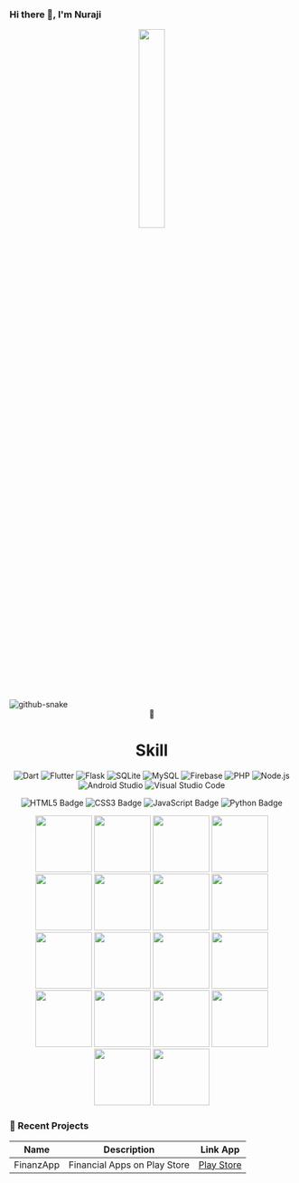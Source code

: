 ### Hi there 👋, I'm Nuraji

<p align="center">
  <img src="https://cdn.jsdelivr.net/gh/jasonkayzk/jasonkayzk@master/hello-world.gif" width="30%">
</p>

<picture>
  <source media="(prefers-color-scheme: dark)" srcset="https://cdn.jsdelivr.net/gh/huaibovip/huaibovip/profile-snake-contrib/github-contribution-grid-snake-dark.svg" />
  <source media="(prefers-color-scheme: light)" srcset="https://cdn.jsdelivr.net/gh/huaibovip/huaibovip/profile-snake-contrib/github-contribution-grid-snake.svg" />
  <img alt="github-snake" src="https://cdn.jsdelivr.net/gh/huaibovip/huaibovip/profile-snake-contrib/github-contribution-grid-snake-dark.svg" />
</picture>

<div align="center">
  💪  <h1>Skill</h1>


  ![Dart](https://img.shields.io/badge/Dart-0175C2?style=for-the-badge&logo=dart&logoColor=white)
  ![Flutter](https://img.shields.io/badge/Flutter-02569B?style=for-the-badge&logo=flutter&logoColor=white)
  ![Flask](https://img.shields.io/badge/Flask-000000?style=for-the-badge&logo=flask&logoColor=white)
  ![SQLite](https://img.shields.io/badge/SQLite-003B57?style=for-the-badge&logo=sqlite&logoColor=white)
  ![MySQL](https://img.shields.io/badge/MySQL-4479A1?style=for-the-badge&logo=mysql&logoColor=white)
  ![Firebase](https://img.shields.io/badge/Firebase-FFCA28?style=for-the-badge&logo=firebase&logoColor=black)
  ![PHP](https://img.shields.io/badge/PHP-777BB4?style=for-the-badge&logo=php&logoColor=white)
  ![Node.js](https://img.shields.io/badge/Node.js-339933?style=for-the-badge&logo=nodedotjs&logoColor=white)
  ![Android Studio](https://img.shields.io/badge/Android_Studio-3DDC84?style=for-the-badge&logo=android-studio&logoColor=white)
  ![Visual Studio Code](https://img.shields.io/badge/VS_Code-007ACC?style=for-the-badge&logo=visual-studio-code&logoColor=white)

  ![HTML5 Badge](https://img.shields.io/badge/HTML5-E34F26?logo=html5&logoColor=fff)
  ![CSS3 Badge](https://img.shields.io/badge/CSS3-1572B6?logo=css3&logoColor=fff)
  ![JavaScript Badge](https://img.shields.io/badge/JavaScript-F7DF1E?logo=javascript&logoColor=000)
  ![Python Badge](https://img.shields.io/badge/Python-3776AB?logo=python&logoColor=fff)
</div>

<div align="center">
  <img src="https://cdn.jsdelivr.net/gh/devicons/devicon@latest/icons/html5/html5-original.svg" width="100"/>
  <img src="https://cdn.jsdelivr.net/gh/devicons/devicon@latest/icons/css3/css3-original.svg" width="100"/>
  <img src="https://cdn.jsdelivr.net/gh/devicons/devicon@latest/icons/javascript/javascript-original.svg" width="100"/>
  <img src="https://cdn.jsdelivr.net/gh/devicons/devicon@latest/icons/python/python-original.svg" width="100"/>
  <img src="https://cdn.jsdelivr.net/gh/devicons/devicon@latest/icons/flutter/flutter-original.svg" width="100"/>
  <img src="https://cdn.jsdelivr.net/gh/devicons/devicon@latest/icons/java/java-original.svg" width="100"/>
  <img src="https://cdn.jsdelivr.net/gh/devicons/devicon@latest/icons/firebase/firebase-original.svg" width="100"/>
  <img src="https://cdn.jsdelivr.net/gh/devicons/devicon@latest/icons/sqlite/sqlite-original.svg" width="100"/>
  <img src="https://cdn.jsdelivr.net/gh/devicons/devicon@latest/icons/vscode/vscode-original.svg" width="100"/>
  <img src="https://cdn.jsdelivr.net/gh/devicons/devicon@latest/icons/powershell/powershell-original.svg" width="100"/>
  <img src="https://cdn.jsdelivr.net/gh/devicons/devicon@latest/icons/mysql/mysql-original-wordmark.svg" width="100"/>
  <img src="https://cdn.jsdelivr.net/gh/devicons/devicon@latest/icons/nodejs/nodejs-original-wordmark.svg" width="100"/>
  <img src="https://cdn.jsdelivr.net/gh/devicons/devicon@latest/icons/npm/npm-original-wordmark.svg" width="100"/>
  <img src="https://cdn.jsdelivr.net/gh/devicons/devicon@latest/icons/php/php-original.svg" width="100"/>
  <img src="https://cdn.jsdelivr.net/gh/devicons/devicon@latest/icons/dart/dart-original-wordmark.svg" width="100"/>
  <img src="https://cdn.jsdelivr.net/gh/devicons/devicon@latest/icons/flask/flask-original-wordmark.svg" width="100"/>
  <img src="https://cdn.jsdelivr.net/gh/devicons/devicon@latest/icons/androidstudio/androidstudio-original-wordmark.svg" width="100"/>
  <img src="https://cdn.jsdelivr.net/gh/devicons/devicon@latest/icons/googlecloud/googlecloud-original.svg" width="100"/>
</div>

### 📌 Recent Projects
| Name | Description | Link App |
|------|-------------|------|
| FinanzApp | Financial Apps on Play Store | [Play Store](https://play.google.com/store/apps/details?id=com.nuraji.finanzapp&pcampaignid=web_share) |
